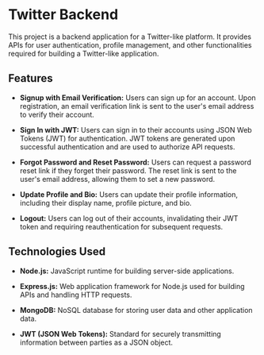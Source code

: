 # Twitter Backend

This project is a backend application for a Twitter-like platform. It provides APIs for user authentication, profile management, and other functionalities required for building a Twitter-like application.

## Features

- **Signup with Email Verification:** Users can sign up for an account. Upon registration, an email verification link is sent to the user's email address to verify their account.
  
- **Sign In with JWT:** Users can sign in to their accounts using JSON Web Tokens (JWT) for authentication. JWT tokens are generated upon successful authentication and are used to authorize API requests.
  
- **Forgot Password and Reset Password:** Users can request a password reset link if they forget their password. The reset link is sent to the user's email address, allowing them to set a new password.
  
- **Update Profile and Bio:** Users can update their profile information, including their display name, profile picture, and bio.
  
- **Logout:** Users can log out of their accounts, invalidating their JWT token and requiring reauthentication for subsequent requests.

## Technologies Used

- **Node.js:** JavaScript runtime for building server-side applications.
  
- **Express.js:** Web application framework for Node.js used for building APIs and handling HTTP requests.
  
- **MongoDB:** NoSQL database for storing user data and other application data.
  
- **JWT (JSON Web Tokens):** Standard for securely transmitting information between parties as a JSON object.


